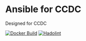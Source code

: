 # Ansible for CCDC

Designed for CCDC

[![Docker Build](https://github.com/dsiemienas03/CCDC-Ansible/actions/workflows/docker_release.yml/badge.svg)](https://github.com/dsiemienas03/CCDC-Ansible/actions/workflows/docker_release.yml)
[![Hadolint](https://github.com/dsiemienas03/CCDC-Ansible/actions/workflows/hadolint.yml/badge.svg)](https://github.com/dsiemienas03/CCDC-Ansible/actions/workflows/hadolint.yml)
